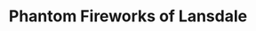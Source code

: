 ---
title: "Phantom Fireworks of Lansdale"
url: /lansdale/phantom-fireworks-of-lansdale/
shop: pyrotechnics
---